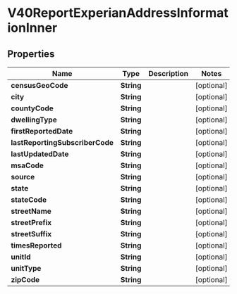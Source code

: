 

# V40ReportExperianAddressInformationInner


## Properties

| Name | Type | Description | Notes |
|------------ | ------------- | ------------- | -------------|
|**censusGeoCode** | **String** |  |  [optional] |
|**city** | **String** |  |  [optional] |
|**countyCode** | **String** |  |  [optional] |
|**dwellingType** | **String** |  |  [optional] |
|**firstReportedDate** | **String** |  |  [optional] |
|**lastReportingSubscriberCode** | **String** |  |  [optional] |
|**lastUpdatedDate** | **String** |  |  [optional] |
|**msaCode** | **String** |  |  [optional] |
|**source** | **String** |  |  [optional] |
|**state** | **String** |  |  [optional] |
|**stateCode** | **String** |  |  [optional] |
|**streetName** | **String** |  |  [optional] |
|**streetPrefix** | **String** |  |  [optional] |
|**streetSuffix** | **String** |  |  [optional] |
|**timesReported** | **String** |  |  [optional] |
|**unitId** | **String** |  |  [optional] |
|**unitType** | **String** |  |  [optional] |
|**zipCode** | **String** |  |  [optional] |



